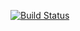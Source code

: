 [![Build Status](https://secure.travis-ci.org/mylesmegyesi/hyperion.png)](http://travis-ci.org/mylesmegyesi/hyperion)
